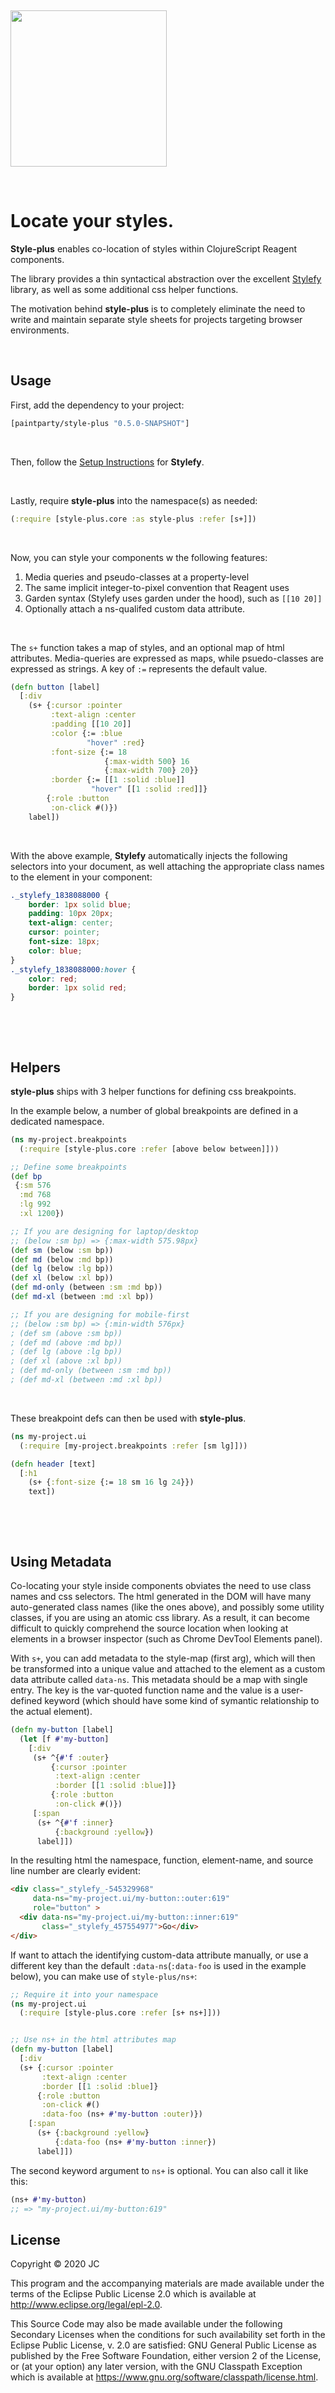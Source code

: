 &nbsp;

<img width=250 src="s+logo.jpg"/>

&nbsp;

# Locate your styles.

**Style-plus** enables co-location of styles within ClojureScript Reagent components.

The library provides a thin syntactical abstraction over the excellent [Stylefy](https://github.com/Jarzka/stylefy) library, as well as some additional css helper functions.

The motivation behind **style-plus** is to completely eliminate the need to write and maintain separate style sheets for projects targeting browser environments.

&nbsp;

## Usage
First, add the dependency to your project:
```Clojure
[paintparty/style-plus "0.5.0-SNAPSHOT"]
```
&nbsp;

Then, follow the [Setup Instructions](https://github.com/Jarzka/stylefy#setup) for **Stylefy**.

&nbsp;

Lastly, require **style-plus** into the namespace(s) as needed:
```Clojure
(:require [style-plus.core :as style-plus :refer [s+]])
```

&nbsp;

Now, you can style your components w the following features:
1) Media queries and pseudo-classes at a property-level
2) The same implicit integer-to-pixel convention that Reagent uses
3) Garden syntax (Stylefy uses garden under the hood), such as `[[10 20]]`
4) Optionally attach a ns-qualifed custom data attribute.

&nbsp;

The `s+` function takes a map of styles, and an optional map of html attributes. Media-queries are expressed as maps, while psuedo-classes are expressed as strings. A key of `:=` represents the default value.

```Clojure
(defn button [label]
  [:div
    (s+ {:cursor :pointer
         :text-align :center
         :padding [[10 20]]
         :color {:= :blue
                 "hover" :red}
         :font-size {:= 18
                     {:max-width 500} 16
                     {:max-width 700} 20}}
         :border {:= [[1 :solid :blue]]
                  "hover" [[1 :solid :red]]}
        {:role :button
         :on-click #()})
    label])
```

&nbsp;

With the above example, **Stylefy** automatically injects the following selectors into your document, as well attaching the appropriate class names to the element in your component:
```css
._stylefy_1838088000 {
    border: 1px solid blue;
    padding: 10px 20px;
    text-align: center;
    cursor: pointer;
    font-size: 18px;
    color: blue;
}
._stylefy_1838088000:hover {
    color: red;
    border: 1px solid red;
}
```

&nbsp;

&nbsp;

## Helpers

**style-plus** ships with 3 helper functions for defining css breakpoints.

In the example below, a number of global breakpoints are defined in a dedicated namespace.
```Clojure
(ns my-project.breakpoints
  (:require [style-plus.core :refer [above below between]]))

;; Define some breakpoints
(def bp
 {:sm 576
  :md 768
  :lg 992
  :xl 1200})

;; If you are designing for laptop/desktop
;; (below :sm bp) => {:max-width 575.98px}
(def sm (below :sm bp))
(def md (below :md bp))
(def lg (below :lg bp))
(def xl (below :xl bp))
(def md-only (between :sm :md bp))
(def md-xl (between :md :xl bp))

;; If you are designing for mobile-first
;; (below :sm bp) => {:min-width 576px}
; (def sm (above :sm bp))
; (def md (above :md bp))
; (def lg (above :lg bp))
; (def xl (above :xl bp))
; (def md-only (between :sm :md bp))
; (def md-xl (between :md :xl bp))
```

&nbsp;

These breakpoint defs can then be used with **style-plus**.
```Clojure
(ns my-project.ui
  (:require [my-project.breakpoints :refer [sm lg]]))

(defn header [text]
  [:h1
    (s+ {:font-size {:= 18 sm 16 lg 24}})
    text])
```

&nbsp;

&nbsp;

## Using Metadata

Co-locating your style inside components obviates the need to use class names and css selectors. The html generated in the DOM will have many auto-generated class names (like the ones above), and possibly some utility classes, if you are using an atomic css library. As a result, it can become difficult to quickly comprehend the source location when looking at elements in a browser inspector (such as Chrome DevTool Elements panel).

With `s+`, you can add metadata to the style-map (first arg), which will then be transformed into a unique value and attached to the element as a custom data attribute called `data-ns`. This metadata should be a map with single entry. The key is the var-quoted function name and the value is a user-defined keyword (which should have some kind of symantic relationship to the actual element).

```Clojure
(defn my-button [label]
  (let [f #'my-button]
    [:div
     (s+ ^{#'f :outer}
         {:cursor :pointer
          :text-align :center
          :border [[1 :solid :blue]]}
         {:role :button
          :on-click #()})
     [:span
      (s+ ^{#'f :inner}
          {:background :yellow})
      label]])
```
In the resulting html the namespace, function, element-name, and source line number are clearly evident:
```Html
<div class="_stylefy_-545329968"
     data-ns="my-project.ui/my-button::outer:619"
     role="button" >
  <div data-ns="my-project.ui/my-button::inner:619"
       class="_stylefy_457554977">Go</div>
</div>
```


If want to attach the identifying custom-data attribute manually, or use a different key than the default `:data-ns`(`:data-foo` is used in the example below), you can make use of `style-plus/ns+`:
```Clojure
;; Require it into your namespace
(ns my-project.ui
  (:require [style-plus.core :refer [s+ ns+]]))


;; Use ns+ in the html attributes map
(defn my-button [label]
  [:div
  (s+ {:cursor :pointer
       :text-align :center
       :border [[1 :solid :blue]}
      {:role :button
       :on-click #()
       :data-foo (ns+ #'my-button :outer)})
    [:span
      (s+ {:background :yellow}
          {:data-foo (ns+ #'my-button :inner})
      label]])
```
The second keyword argument to `ns+` is optional. You can also call it like this:
```Clojure
(ns+ #'my-button)
;; => "my-project.ui/my-button:619"
```



## License

Copyright © 2020 JC

This program and the accompanying materials are made available under the
terms of the Eclipse Public License 2.0 which is available at
http://www.eclipse.org/legal/epl-2.0.

This Source Code may also be made available under the following Secondary
Licenses when the conditions for such availability set forth in the Eclipse
Public License, v. 2.0 are satisfied: GNU General Public License as published by
the Free Software Foundation, either version 2 of the License, or (at your
option) any later version, with the GNU Classpath Exception which is available
at https://www.gnu.org/software/classpath/license.html.
